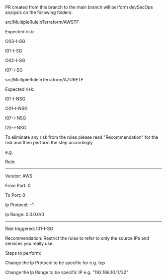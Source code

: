 PR created from this branch to the main branch will perform devSecOps analysis on the following folders:

src/MultipleRuleInTerraform/AWSTF

Expected risk:

O03-I-SG

I01-I-SG

O02-I-SG

I07-I-SG

src/MultipleRuleInTerraform/AZURETF

Expected risk:

I01-I-NSG

O01-I-NSG

I07-I-NSG

I25-I-NSG

To eliminate any risk from the rules please read "Recommendation" for the risk and then perform the step accordingly

e.g.

Rule:

-----------------------
Vendor: AWS

From Port: 0

To Port: 0

Ip Protocol: -1

Ip Range: 0.0.0.0/0

-------------------------------

Risk triggered: I01-I-SG

Recommendation: Restrict the rules to refer to only the source IPs and services you really use.

Steps to perform:

Change the Ip Protocol to be specific for e.g. tcp

Change the Ip Range to be specific IP e.g. "192.168.10.11/32"